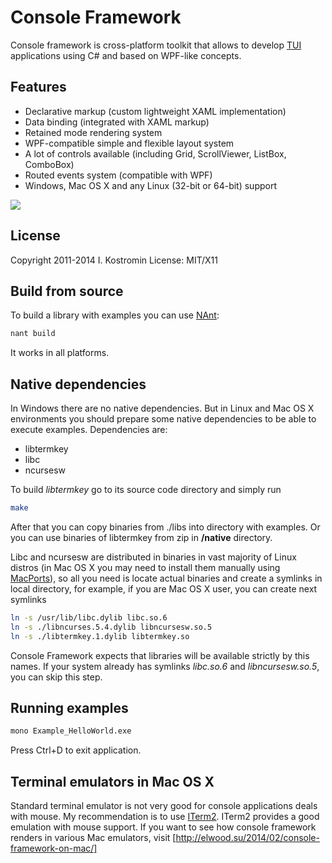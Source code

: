 Console Framework
==

Console framework is cross-platform toolkit that allows to develop [TUI] applications using C# and based on WPF-like concepts.

Features
--------

- Declarative markup (custom lightweight XAML implementation)
- Data binding (integrated with XAML markup)
- Retained mode rendering system
- WPF-compatible simple and flexible layout system
- A lot of controls available (including Grid, ScrollViewer, ListBox, ComboBox)
- Routed events system (compatible with WPF)
- Windows, Mac OS X and any Linux (32-bit or 64-bit) support

![](http://gyazo.com/81e1ae92cfba8c7a1c2a98da7da75ad7.png)

License
-------

Copyright 2011-2014 I. Kostromin
License: MIT/X11

Build from source
--
To build a library with examples you can use [NAnt]:
```sh
nant build
```
It works in all platforms.

Native dependencies
--
In Windows there are no native dependencies. But in Linux and Mac OS X environments you should prepare some native dependencies to be able to execute examples. Dependencies are:

- libtermkey
- libc
- ncursesw

To build *libtermkey* go to its source code directory and simply run

```sh
make
```

After that you can copy binaries from ./libs into directory with examples. Or you can use binaries of libtermkey from zip in **/native** directory.

Libc and ncursesw are distributed in binaries in vast majority of Linux distros (in Mac OS X you may need to install them manually using [MacPorts]), so all you need is locate actual binaries and create a symlinks in local directory, for example, if you are Mac OS X user, you can create next symlinks

```sh
ln -s /usr/lib/libc.dylib libc.so.6
ln -s ./libncurses.5.4.dylib libncursesw.so.5
ln -s ./libtermkey.1.dylib libtermkey.so
```

Console Framework expects that libraries will be available strictly by this names. If your system already has symlinks *libc.so.6* and *libncursesw.so.5*, you can skip this step.

Running examples
--

```sh
mono Example_HelloWorld.exe
```

Press Ctrl+D to exit application.

Terminal emulators in Mac OS X
--
Standard terminal emulator is not very good for console applications deals with mouse. My recommendation is to use [ITerm2]. ITerm2 provides a good emulation with mouse support. If you want to see how console framework renders in various Mac emulators, visit [http://elwood.su/2014/02/console-framework-on-mac/]

[TUI]:http://en.wikipedia.org/wiki/Text-based_user_interface
[NAnt]:http://nant.sourceforge.net/
[MacPorts]:http://www.macports.org/
[ITerm2]:http://www.iterm2.com/#/section/home
[http://elwood.su/2014/02/console-framework-on-mac/]:http://elwood.su/2014/02/console-framework-on-mac/